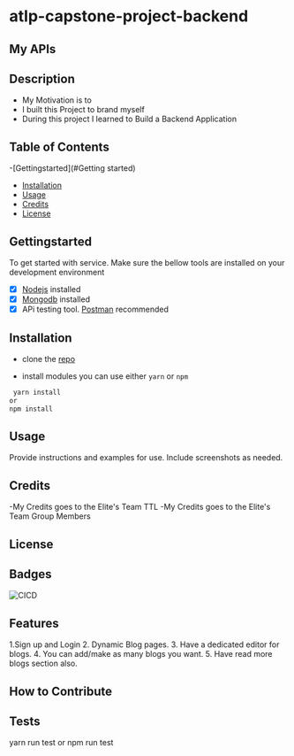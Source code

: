 # atlp-capstone-project-backend
## My APIs

## Description

- My Motivation is to 
- I built this Project to brand myself
- During this project I learned to Build a Backend Application
## Table of Contents 
-[Gettingstarted](#Getting started)
- [Installation](#installation)
- [Usage](#usage)
- [Credits](#credits)
- [License](#license)


## Gettingstarted

To get started with service. Make sure the bellow tools are installed on your development environment

- [X] [Nodejs](https://nodejs.org/en/) installed 
- [X] [Mongodb](https://www.mongodb.com/) installed 
- [X] APi testing tool. [Postman](https://www.postman.com/) recommended
## Installation

- clone the [repo](https://github.com/shemalucien/atlp-capstone-project-backend)

- install modules you can use either `yarn` or `npm`
```sh
 yarn install
or
npm install
```
## Usage

Provide instructions and examples for use. Include screenshots as needed.


## Credits

-My Credits goes to the Elite's Team TTL 
-My Credits goes to the Elite's Team Group Members

## License



## Badges

![CICD](https://github.com/shemalucien/atlp-capstone-project-backend/actions/workflows/app.yml/badge.svg)



## Features
1.Sign up and Login 
2. Dynamic Blog pages.
3. Have a dedicated editor for blogs.
4. You can add/make as many blogs you want.
5. Have read more blogs section also.

## How to Contribute



## Tests
 yarn run test
    or
 npm run test
